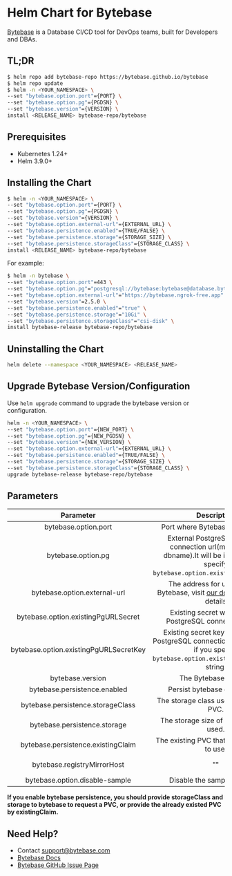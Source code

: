 # Helm Chart for Bytebase

[Bytebase](https://bytebase.com) is a Database CI/CD tool for DevOps teams, built for Developers and DBAs.

## TL;DR

```bash
$ helm repo add bytebase-repo https://bytebase.github.io/bytebase
$ helm repo update
$ helm -n <YOUR_NAMESPACE> \
--set "bytebase.option.port"={PORT} \
--set "bytebase.option.pg"={PGDSN} \
--set "bytebase.version"={VERSION} \
install <RELEASE_NAME> bytebase-repo/bytebase
```

## Prerequisites

- Kubernetes 1.24+
- Helm 3.9.0+

## Installing the Chart

```bash
$ helm -n <YOUR_NAMESPACE> \
--set "bytebase.option.port"={PORT} \
--set "bytebase.option.pg"={PGDSN} \
--set "bytebase.version"={VERSION} \
--set "bytebase.option.external-url"={EXTERNAL_URL} \
--set "bytebase.persistence.enabled"={TRUE/FALSE} \
--set "bytebase.persistence.storage"={STORAGE_SIZE} \
--set "bytebase.persistence.storageClass"={STORAGE_CLASS} \
install <RELEASE_NAME> bytebase-repo/bytebase
```

For example:

```bash
$ helm -n bytebase \
--set "bytebase.option.port"=443 \
--set "bytebase.option.pg"="postgresql://bytebase:bytebase@database.bytebase.ap-east-1.rds.amazonaws.com/bytebase" \
--set "bytebase.option.external-url"="https://bytebase.ngrok-free.app" \
--set "bytebase.version"=2.5.0 \
--set "bytebase.persistence.enabled"="true" \
--set "bytebase.persistence.storage"="10Gi" \
--set "bytebase.persistence.storageClass"="csi-disk" \
install bytebase-release bytebase-repo/bytebase
```

## Uninstalling the Chart

```bash
helm delete --namespace <YOUR_NAMESPACE> <RELEASE_NAME>
```

## Upgrade Bytebase Version/Configuration

Use `helm upgrade` command to upgrade the bytebase version or configuration.

```bash
helm -n <YOUR_NAMESPACE> \
--set "bytebase.option.port"={NEW_PORT} \
--set "bytebase.option.pg"={NEW_PGDSN} \
--set "bytebase.version"={NEW_VERSION} \
--set "bytebase.option.external-url"={EXTERNAL_URL} \
--set "bytebase.persistence.enabled"={TRUE/FALSE} \
--set "bytebase.persistence.storage"={STORAGE_SIZE} \
--set "bytebase.persistence.storageClass"={STORAGE_CLASS} \
upgrade bytebase-release bytebase-repo/bytebase
```

## Parameters

|               Parameter                |                                                                  Description                                                                   |                                       Default Value                                       |
| :------------------------------------: | :--------------------------------------------------------------------------------------------------------------------------------------------: | :---------------------------------------------------------------------------------------: |
|          bytebase.option.port          |                                                        Port where Bytebase server runs.                                                        |                                           8080                                            |
|           bytebase.option.pg           |   External PostgreSQL instance connection url(must provide dbname).It will be ignored if you specify `bytebase.option.existingPgURLSecret`.    | "postgresql://bytebase:<bytebase@database.bytebase.ap-east-1.rds.amazonaws.com>/bytebase" |
|      bytebase.option.external-url      | The address for users to visit Bytebase, visit [our docs](https://www.bytebase.com/docs/get-started/install/external-url/) to get more details |            "<https://www.bytebase.com/docs/get-started/install/external-url>"             |
|  bytebase.option.existingPgURLSecret   |                                          Existing secret with external PostgreSQL connection string.                                           |                                            ""                                             |
| bytebase.option.existingPgURLSecretKey |      Existing secret key with external PostgreSQL connection(must specfied if you specify `bytebase.option.existingPgURLSecret`) string.       |                                            ""                                             |
|            bytebase.version            |                                                             The Bytebase version.                                                              |                                          "2.5.0"                                          |
|      bytebase.persistence.enabled      |                                                         Persist bytebase data switch.                                                          |                                           false                                           |
|   bytebase.persistence.storageClass    |                                                    The storage class used by Bytebase PVC.                                                     |                                            ""                                             |
|      bytebase.persistence.storage      |                                                     The storage size of Bytebase PVC used.                                                     |                                           "2Gi"                                           |
|   bytebase.persistence.existingClaim   |                                                  The existing PVC that bytebase need to use.                                                   |                                            ""                                             |
|      bytebase.registryMirrorHost       |                                                                       ""                                                                       |      The host of the registry mirror used by downloading bytebase container images.       |
|     bytebase.option.disable-sample     |                                                          Disable the sample instance.                                                          |                                           false                                           |

**If you enable bytebase persistence, you should provide storageClass and storage to bytebase to request a PVC, or provide the already existed PVC by existingClaim.**

## Need Help?

- Contact <support@bytebase.com>
- [Bytebase Docs](https://bytebase.com/docs)
- [Bytebase GitHub Issue Page](https://github.com/ashutoshojha5/bytebase/issues/new/choose)
